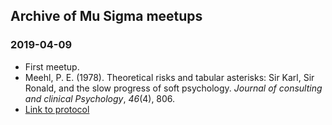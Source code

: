 ## Archive of Mu Sigma meetups

### 2019-04-09
* First meetup.
* Meehl, P. E. (1978). Theoretical risks and tabular asterisks: Sir Karl, Sir Ronald, and the slow progress of soft psychology. *Journal of consulting and clinical Psychology*, *46*(4), 806.
* [Link to protocol](protocols/2019-04-09_protocol.md) 
